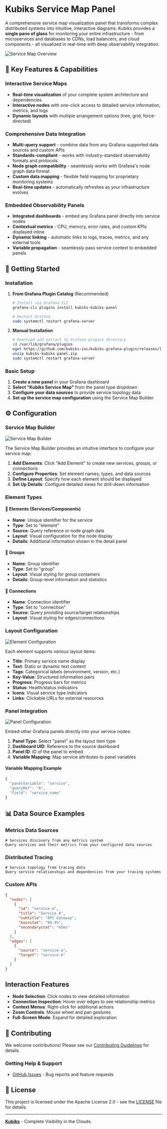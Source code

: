 # Kubiks Service Map Panel

A comprehensive service map visualization panel that transforms complex distributed systems into intuitive, interactive diagrams. Kubiks provides a **single pane of glass** for monitoring your entire infrastructure - from microservices and databases to CDNs, load balancers, and cloud components - all visualized in real-time with deep observability integration.

![Service Map Overview](https://raw.githubusercontent.com/kubiks-inc/kubiks-grafana-plugin/main/src/img/servicemap.png)

## 🌟 Key Features & Capabilities

### Interactive Service Maps
- **Real-time visualization** of your complete system architecture and dependencies
- **Interactive nodes** with one-click access to detailed service information, metrics, and logs
- **Dynamic layouts** with multiple arrangement options (tree, grid, force-directed)

### Comprehensive Data Integration
- **Multi-query support** - combine data from any Grafana-supported data sources and custom APIs
- **Standards-compliant** - works with industry-standard observability formats and protocols
- **Node graph compatibility** - seamlessly works with Grafana's node graph data format
- **Custom data mapping** - flexible field mapping for proprietary monitoring systems
- **Real-time updates** - automatically refreshes as your infrastructure evolves

### Embedded Observability Panels
- **Integrated dashboards** - embed any Grafana panel directly into service nodes
- **Contextual metrics** - CPU, memory, error rates, and custom KPIs displayed inline
- **Dynamic linking** - automatic links to logs, traces, metrics, and any external tools
- **Variable propagation** - seamlessly pass service context to embedded panels

## 🚀 Getting Started

### Installation

1. **From Grafana Plugin Catalog** (Recommended)
   ```bash
   # Install via Grafana CLI
   grafana-cli plugins install kubiks-kubiks-panel
   
   # Restart Grafana
   sudo systemctl restart grafana-server
   ```

2. **Manual Installation**
   ```bash
   # Download and extract to Grafana plugins directory
   cd /var/lib/grafana/plugins
   wget https://github.com/kubiks-inc/kubiks-grafana-plugin/releases/latest/download/kubiks-kubiks-panel.zip
   unzip kubiks-kubiks-panel.zip
   sudo systemctl restart grafana-server
   ```

### Basic Setup

1. **Create a new panel** in your Grafana dashboard
2. **Select "Kubiks Service Map"** from the panel type dropdown
3. **Configure your data sources** to provide service topology data
4. **Set up the service map configuration** using the Service Map Builder

## ⚙️ Configuration

### Service Map Builder

![Service Map Builder](https://raw.githubusercontent.com/kubiks-inc/kubiks-grafana-plugin/main/src/img/configuration-page.png)

The Service Map Builder provides an intuitive interface to configure your service map:

1. **Add Elements**: Click "Add Element" to create new services, groups, or connections
2. **Configure Properties**: Set element names, types, and data sources
3. **Define Layout**: Specify how each element should be displayed
4. **Set Up Details**: Configure detailed views for drill-down information

### Element Types

#### 🔧 Elements (Services/Components)
- **Name**: Unique identifier for the service
- **Type**: Set to "element"
- **Source**: Query reference or node graph data
- **Layout**: Visual configuration for the node display
- **Details**: Additional information shown in the detail panel

#### 📁 Groups  
- **Name**: Group identifier
- **Type**: Set to "group"  
- **Layout**: Visual styling for group containers
- **Details**: Group-level information and statistics

#### 🔗 Connections
- **Name**: Connection identifier
- **Type**: Set to "connection"
- **Source**: Query providing source/target relationships
- **Layout**: Visual styling for edges/connections

### Layout Configuration

![Element Configuration](https://raw.githubusercontent.com/kubiks-inc/kubiks-grafana-plugin/main/src/img/configuration-details.png)

Each element supports various layout items:

- **Title**: Primary service name display
- **Text**: Static or dynamic text content
- **Tags**: Categorical labels (environment, version, etc.)
- **Key-Value**: Structured information pairs
- **Progress**: Progress bars for metrics
- **Status**: Health/status indicators
- **Icons**: Visual service type indicators
- **Links**: Clickable URLs for external resources

### Panel Integration

![Panel Configuration](https://raw.githubusercontent.com/kubiks-inc/kubiks-grafana-plugin/main/src/img/configuration-panel.png)

Embed other Grafana panels directly into your service nodes:

1. **Panel Type**: Select "panel" as the layout item type
2. **Dashboard UID**: Reference to the source dashboard
3. **Panel ID**: ID of the panel to embed
4. **Variable Mapping**: Map service attributes to panel variables

#### Variable Mapping Example
```javascript
{
  "panelVariable": "service",
  "queryRef": "A", 
  "field": "service_name"
}
```

## 📊 Data Source Examples

### Metrics Data Sources
```
# Services discovery from any metrics system
Query services and their metrics from your configured data sources
```

### Distributed Tracing
```
# Service topology from tracing data
Query service relationships and dependencies from your tracing systems
```

### Custom APIs
```json
{
  "nodes": [
    {
      "id": "service-a",
      "title": "Service A", 
      "subtitle": "API Gateway",
      "mainstat": "99.9%",
      "secondarystat": "45ms"
    }
  ],
  "edges": [
    {
      "source": "service-a",
      "target": "service-b"
    }
  ]
}
```

## Interaction Features

- **Node Selection**: Click nodes to view detailed information
- **Connection Inspection**: Hover over edges to see relationship metrics
- **Context Menus**: Right-click for additional actions
- **Zoom Controls**: Mouse wheel and pan gestures
- **Full-Screen Mode**: Expand for detailed exploration

## 🤝 Contributing

We welcome contributions! Please see our [Contributing Guidelines](https://github.com/kubiks-inc/kubiks-grafana-plugin/blob/main/CONTRIBUTING.md) for details.

### Getting Help & Support

- [GitHub Issues](https://github.com/kubiks-inc/kubiks-grafana-plugin/issues) - Bug reports and feature requests

## 📄 License

This project is licensed under the Apache License 2.0 - see the [LICENSE](https://github.com/kubiks-inc/kubiks-grafana-plugin/blob/main/LICENSE) file for details.

---

**[Kubiks](https://kubiks.ai)** - Complete Visibility in the Clouds.